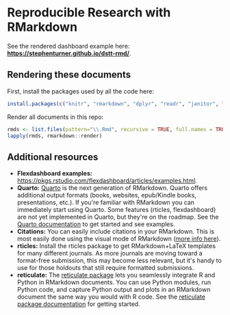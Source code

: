 # Reproducible Research with RMarkdown

See the rendered dashboard example here: **https://stephenturner.github.io/dstt-rmd/**.

## Rendering these documents

First, install the packages used by all the code here:

```r
install.packages(c("knitr", "rmarkdown", "dplyr", "readr", "janitor", "flexdashboard", "reticulate", "rticles"))
```

Render all documents in this repo:

```r
rmds <- list.files(pattern="\\.Rmd", recursive = TRUE, full.names = TRUE)
lapply(rmds, rmarkdown::render)
```

## Additional resources

- **Flexdashboard examples:** https://pkgs.rstudio.com/flexdashboard/articles/examples.html.
- **Quarto:** [Quarto](https://quarto.org/) is the next generation of RMarkdown. Quarto offers additional output formats (books, websites, epub/Kindle books, presentations, etc.). If you're familiar with RMarkdown you can immediately start using Quarto. Some features (rticles, flexdashboard) are not yet implemented in Quarto, but they're on the roadmap. See the [Quarto documentation](https://quarto.org/) to get started and see examples.
- **Citations:** You can easily include citations in your RMarkdown. This is most easily done using the visual mode of RMarkdown ([more info here](https://rstudio.github.io/visual-markdown-editing/citations.html)).
- **rticles:** Install the rticles package to get RMarkdown+LaTeX templates for many different journals. As more journals are moving toward a format-free submission, this may become less relevant, but it's handy to use for those holdouts that still require formatted submissions.
- **reticulate:** The [reticulate package](https://rstudio.github.io/reticulate/) lets you seamlessly integrate R and Python in RMarkdown documents. You can use Python modules, run Python code, and capture Python output and plots in an RMarkdown document the same way you would with R code. See the [reticulate package documentation](https://rstudio.github.io/reticulate/) for getting started.
